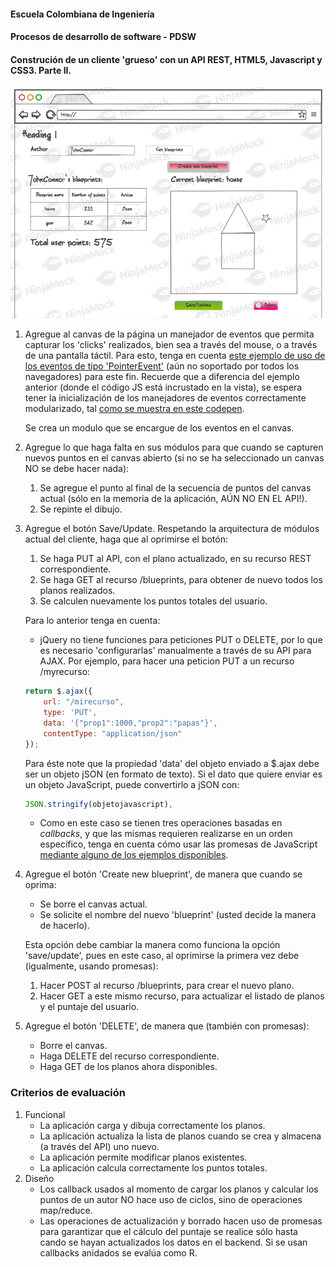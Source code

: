#### Escuela Colombiana de Ingeniería
#### Procesos de desarrollo de software - PDSW
#### Construción de un cliente 'grueso' con un API REST, HTML5, Javascript y CSS3. Parte II.



![](img/mock2.png)

1. Agregue al canvas de la página un manejador de eventos que permita capturar los 'clicks' realizados, bien sea a través del mouse, o a través de una pantalla táctil. Para esto, tenga en cuenta [este ejemplo de uso de los eventos de tipo 'PointerEvent'](https://mobiforge.com/design-development/html5-pointer-events-api-combining-touch-mouse-and-pen) (aún no soportado por todos los navegadores) para este fin. Recuerde que a diferencia del ejemplo anterior (donde el código JS está incrustado en la vista), se espera tener la inicialización de los manejadores de eventos correctamente modularizado, tal [como se muestra en este codepen](https://codepen.io/hcadavid/pen/BwWbrw).

 	Se crea un modulo que se encargue de los eventos en el canvas.

3. Agregue lo que haga falta en sus módulos para que cuando se capturen nuevos puntos en el canvas abierto (si no se ha seleccionado un canvas NO se debe hacer nada):
    1. Se agregue el punto al final de la secuencia de puntos del canvas actual (sólo en la memoria de la aplicación, AÚN NO EN EL API!).
    2. Se repinte el dibujo.

4. Agregue el botón Save/Update. Respetando la arquitectura de módulos actual del cliente, haga que al oprimirse el botón:
    1. Se haga PUT al API, con el plano actualizado, en su recurso REST correspondiente.
    2. Se haga GET al recurso /blueprints, para obtener de nuevo todos los planos realizados.
    3. Se calculen nuevamente los puntos totales del usuario.

    Para lo anterior tenga en cuenta:

    * jQuery no tiene funciones para peticiones PUT o DELETE, por lo que es necesario 'configurarlas' manualmente a través de su API para AJAX. Por ejemplo, para hacer una peticion PUT a un recurso /myrecurso:

    ```javascript
    return $.ajax({
        url: "/mirecurso",
        type: 'PUT',
        data: '{"prop1":1000,"prop2":"papas"}',
        contentType: "application/json"
    });
    
    ```
    Para éste note que la propiedad 'data' del objeto enviado a $.ajax debe ser un objeto jSON (en formato de texto). Si el dato que quiere enviar es un objeto JavaScript, puede convertirlo a jSON con: 
	
    ```javascript
    JSON.stringify(objetojavascript),
    ```
    * Como en este caso se tienen tres operaciones basadas en _callbacks_, y que las mismas requieren realizarse en un orden específico, tenga en cuenta cómo usar las promesas de JavaScript [mediante alguno de los ejemplos disponibles](http://codepen.io/hcadavid/pen/jrwdgK).

5. Agregue el botón 'Create new blueprint', de manera que cuando se oprima: 
    * Se borre el canvas actual.
    * Se solicite el nombre del nuevo 'blueprint' (usted decide la manera de hacerlo).
	
    Esta opción debe cambiar la manera como funciona la opción 'save/update', pues en este caso, al oprimirse la primera vez debe (igualmente, usando promesas):

    1. Hacer POST al recurso /blueprints, para crear el nuevo plano.
    2. Hacer GET a este mismo recurso, para actualizar el listado de planos y el puntaje del usuario.

6. Agregue el botón 'DELETE', de manera que (también con promesas):
    * Borre el canvas.
    * Haga DELETE del recurso correspondiente.
    * Haga GET de los planos ahora disponibles.

### Criterios de evaluación

1. Funcional
	* La aplicación carga y dibuja correctamente los planos.
	* La aplicación actualiza la lista de planos cuando se crea y almacena (a través del API) uno nuevo.
	* La aplicación permite modificar planos existentes.
	* La aplicación calcula correctamente los puntos totales.
2. Diseño
	* Los callback usados al momento de cargar los planos y calcular los puntos de un autor NO hace uso de ciclos, sino de operaciones map/reduce.
	* Las operaciones de actualización y borrado hacen uso de promesas para garantizar que el cálculo del puntaje se realice sólo hasta cando se hayan actualizados los datos en el backend. Si se usan callbacks anidados se evalúa como R.
	
